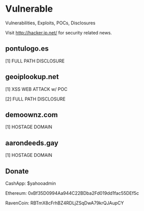 # Vulnerable
Vulnerabilities, Exploits, POCs, Disclosures

Visit http://hacker.jp.net/ for security related news.

## pontulogo.es
[1] FULL PATH DISCLOSURE

## geoiplookup.net
[1] XSS WEB ATTACK w/ POC

[2] FULL PATH DISCLOSURE

## demoownz.com
[1] HOSTAGE DOMAIN

## aarondeeds.gay
[1] HOSTAGE DOMAIN

## Donate
CashApp: $yahooadmin 

Ethereum: 0xBf35D0994Aa944C22BDba2Fd019dd1fac55DEf5c

RavenCoin: RBTmX8cFrhBZ4RDLjZSqDwA79krQJAupCY
